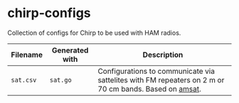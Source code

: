 # chirp-configs
Collection of configs for Chirp to be used with HAM radios.

| Filename  | Generated with | Description |
| --------- | -------------- | ----------- |
| `sat.csv` | `sat.go`       | Configurations to communicate via sattelites with FM repeaters on 2 m or 70 cm bands. Based on [amsat](https://www.amsat.org/fm-satellite-frequency-summary/). |
